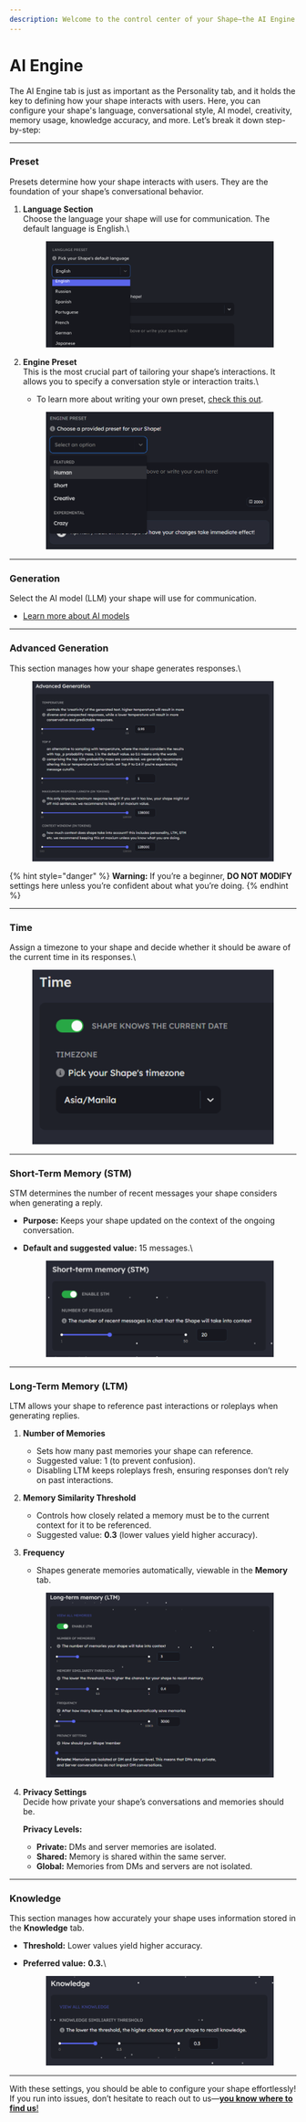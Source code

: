 ```yaml
---
description: Welcome to the control center of your Shape—the AI Engine.
---
```


# AI Engine

The AI Engine tab is just as important as the Personality tab, and it holds the key to defining how your shape interacts with users. Here, you can configure your shape's language, conversational style, AI model, creativity, memory usage, knowledge accuracy, and more. Let’s break it down step-by-step:

***

### **Preset**

Presets determine how your shape interacts with users. They are the foundation of your shape’s conversational behavior.

1.  **Language Section**\
    Choose the language your shape will use for communication. The default language is English.\


    <figure><img src="../../../.gitbook/assets/image (18).png" alt=""><figcaption></figcaption></figure>
2.  **Engine Preset**\
    This is the most crucial part of tailoring your shape’s interactions. It allows you to specify a conversation style or interaction traits.\


    * To learn more about writing your own preset, [check this out](https://wiki.shapes.inc/shape-essentials/advanced-customization/ai-engine/presets).



    <figure><img src="../../../.gitbook/assets/image (1) (1).png" alt=""><figcaption></figcaption></figure>

***

### **Generation**

Select the AI model (LLM) your shape will use for communication.

* [Learn more about AI models](ai-engine-models.md)

***

### **Advanced Generation**

This section manages how your shape generates responses.\


<figure><img src="../../../.gitbook/assets/image (2) (1).png" alt=""><figcaption></figcaption></figure>

{% hint style="danger" %}
**Warning:** If you’re a beginner, **DO NOT MODIFY** settings here unless you’re confident about what you’re doing.
{% endhint %}

***

### **Time**

Assign a timezone to your shape and decide whether it should be aware of the current time in its responses.\


<figure><img src="../../../.gitbook/assets/image (3) (1).png" alt=""><figcaption></figcaption></figure>

***

### **Short-Term Memory (STM)**

STM determines the number of recent messages your shape considers when generating a reply.

* **Purpose:** Keeps your shape updated on the context of the ongoing conversation.
*   **Default and suggested value:** 15 messages.\


    <figure><img src="../../../.gitbook/assets/image (4) (1).png" alt=""><figcaption></figcaption></figure>

***

### **Long-Term Memory (LTM)**

LTM allows your shape to reference past interactions or roleplays when generating replies.

1. **Number of Memories**
   * Sets how many past memories your shape can reference.
   * Suggested value: 1 (to prevent confusion).
   * Disabling LTM keeps roleplays fresh, ensuring responses don’t rely on past interactions.
2. **Memory Similarity Threshold**
   * Controls how closely related a memory must be to the current context for it to be referenced.
   * Suggested value: **0.3** (lower values yield higher accuracy).
3.  **Frequency**

    * Shapes generate memories automatically, viewable in the **Memory** tab.

    <div data-full-width="true"><figure><img src="../../../.gitbook/assets/image (5) (1).png" alt=""><figcaption></figcaption></figure></div>
4.  **Privacy Settings**\
    Decide how private your shape’s conversations and memories should be.

    **Privacy Levels:**

    * **Private:** DMs and server memories are isolated.
    * **Shared:** Memory is shared within the same server.
    * **Global:** Memories from DMs and servers are not isolated.

***

### **Knowledge**

This section manages how accurately your shape uses information stored in the **Knowledge** tab.

* **Threshold:** Lower values yield higher accuracy.
*   **Preferred value:** **0.3.**\


    <figure><img src="../../../.gitbook/assets/image (6) (1).png" alt=""><figcaption></figcaption></figure>

***

With these settings, you should be able to configure your shape effortlessly! If you run into issues, don’t hesitate to reach out to us—[**you know where to find us**!](https://discord.gg/shapes)
